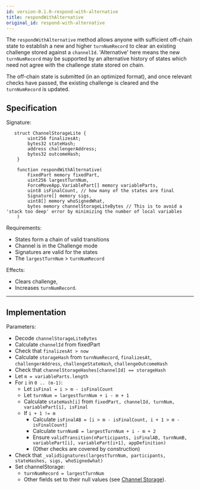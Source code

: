 ```yaml
---
id: version-0.1.0-respond-with-alternative
title: respondWithAlternative
original_id: respond-with-alternative
---
```


The `respondWithAlternative` method allows anyone with sufficient off-chain state to establish a new and higher `turnNumRecord` to clear an existing challenge stored against a `channelId`. 'Alternative' here means the new `turnNumRecord` may be supported by an alternative history of states which need not agree with the challenge state stored on chain.

The off-chain state is submitted (in an optimized format), and once relevant checks have passed, the existing challenge is cleared and the `turnNumRecord` is updated.

## Specification

Signature:

```solidity
   struct ChannelStorageLite {
        uint256 finalizesAt;
        bytes32 stateHash;
        address challengerAddress;
        bytes32 outcomeHash;
    }

    function respondWithAlternative(
        FixedPart memory fixedPart,
        uint256 largestTurnNum,
        ForceMoveApp.VariablePart[] memory variableParts,
        uint8 isFinalCount, // how many of the states are final
        Signature[] memory sigs,
        uint8[] memory whoSignedWhat,
        bytes memory channelStorageLiteBytes // This is to avoid a 'stack too deep' error by minimizing the number of local variables
    )
```

Requirements:

- States form a chain of valid transitions
- Channel is in the Challenge mode
- Signatures are valid for the states
- The `largestTurnNum` > `turnNumRecord`

Effects:

- Clears challenge,
- Increases `turnNumRecord`.

---

## Implementation

Parameters:

- Decode `channelStorageLiteBytes`
- Calculate `channelId` from fixedPart
- Check that `finalizesAt > now`
- Calculate `storageHash` from `turnNumRecord`, `finalizesAt`, `challengerAddress`, `challengeStateHash`, `challengeOutcomeHash`
- Check that `channelStorageHashes[channelId] == storageHash`
- Let `m = variableParts.length`
- For `i` in `0 .. (m-1)`:
  - Let `isFinal = i > m - isFinalCount`
  - Let `turnNum = largestTurnNum + i - m + 1`
  - Calculate `stateHash[i]` from `fixedPart, channelId, turnNum, variablePart[i], isFinal`
  - If `i + 1 != m`
    - Calculate `isFinalAB = [i > m - isFinalCount, i + 1 > m - isFinalCount]`
    - Calculate `turnNumB = largestTurnNum + i - m + 2`
    - Ensure `validTransition(nParticipants, isFinalAB, turnNumB, variablePart[i], variablePart[i+1], appDefinition)`
    - (Other checks are covered by construction)
- Check that `_validSignatures(largestTurnNum, participants, stateHashes, sigs, whoSignedwhat)`
- Set channelStorage:
  - `turnNumRecord = largestTurnNum`
  - Other fields set to their null values (see [Channel Storage](./channel-storage)).
